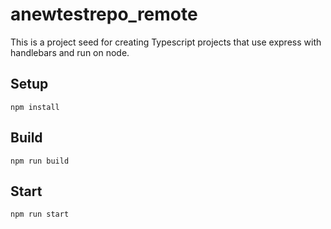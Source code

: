 # anewtestrepo_remote

This is a project seed for creating Typescript projects that use express with handlebars and run on node.

## Setup

`npm install`

## Build

`npm run build`

## Start

`npm run start`
